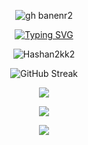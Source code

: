 <div align="center">

![gh banenr2](https://github.com/user-attachments/assets/1e1905ad-0336-450b-9934-7e6deacc6da4)


</div>
<div align="center">

[![Typing SVG](https://readme-typing-svg.demolab.com?font=IBM+Plex+Sans&weight=500&pause=1000&color=7678ED&center=true&vCenter=true&width=435&lines=Hi!+I'm+Hashan+Lakruwan;BSc+(Hons)+Software+Engineering)](https://git.io/typing-svg)

<p align="center"> <img src="https://komarev.com/ghpvc/?username=Hashan2kk2&label=Profile%20views&color=0d1117&style=for-the-badge" alt="Hashan2kk2" /> </p>

![GitHub Streak](https://streak-stats.demolab.com?user=PrabothCharith&theme=github-dark&hide_border=true&card_width=1000)

<p align="center">
  <a href="#">
    <img src="https://skillicons.dev/icons?i=androidstudio,idea,vscode,postman,cloudflare,vercel,netlify,nextjs&perline=8" />
  </a>
</p>
<p align="center">
  <a href="#">
    <img src="https://skillicons.dev/icons?i=react,tailwind,bootstrap,express,firebase,mysql,java,php&perline=8" />
  </a>
</p>
<p align="center">
  <a href="#">
    <img src="https://skillicons.dev/icons?i=javascript,kotlin,nodejs&perline=8" />
  </a>
</p>

</div>
